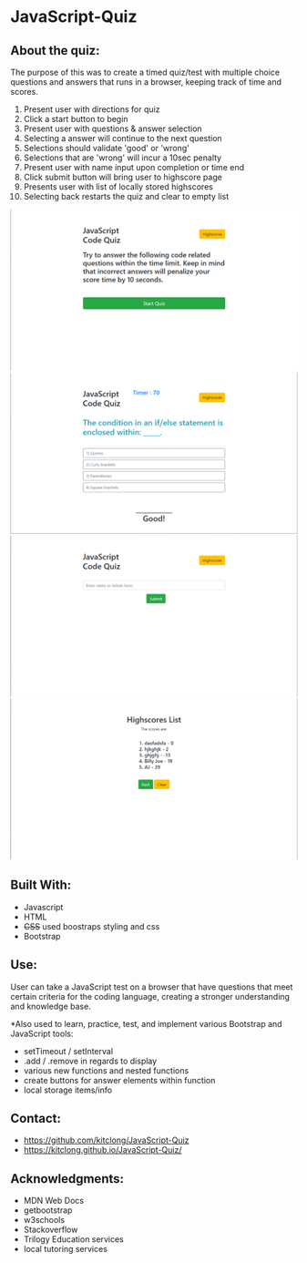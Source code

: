 # JavaScript-Quiz

## About the quiz:

The purpose of this was to create a timed quiz/test with multiple choice questions and answers that runs in a browser, keeping track of time and scores. 

1. Present user with directions for quiz
2. Click a start button to begin
3. Present user with questions & answer selection
4. Selecting a answer will continue to the next question
5. Selections should validate 'good' or 'wrong'
6. Selections that are 'wrong' will incur a 10sec penalty
7. Present user with name input upon completion or time end
8. Click submit button will bring user to highscore page
9. Presents user with list of locally stored highscores
10. Selecting back restarts the quiz and clear to empty list

![Screenshot of page](assets/pic1.PNG)
![Screenshot of page](assets/pic2.PNG)
![Screenshot of page](assets/pic3.PNG)
![Screenshot of page](assets/pic4.PNG)

## Built With:

* Javascript
* HTML
* ~~CSS~~ used boostraps styling and css
* Bootstrap

## Use:

User can take a JavaScript test on a browser that have questions that meet certain criteria for the coding language, creating a stronger understanding and knowledge base.

*Also used to learn, practice, test, and implement various Bootstrap and JavaScript tools: 
* setTimeout / setInterval
* .add / .remove in regards to display
* various new functions and nested functions
* create buttons for answer elements within function 
* local storage items/info

## Contact:

* https://github.com/kitclong/JavaScript-Quiz
* https://kitclong.github.io/JavaScript-Quiz/

## Acknowledgments:

* MDN Web Docs
* getbootstrap
* w3schools
* Stackoverflow
* Trilogy Education services
* local tutoring services
